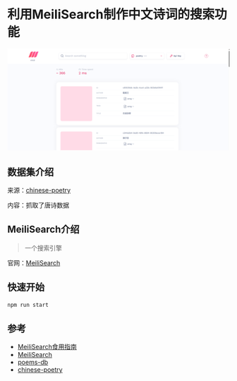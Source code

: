 # 利用MeiliSearch制作中文诗词的搜索功能

![1699982098527](image/README/1699982098527.png)

## 数据集介绍

来源：[chinese-poetry](https://github.com/chinese-poetry/chinese-poetry)

内容：抓取了唐诗数据

## MeiliSearch介绍

> 一个搜索引擎

官网：[MeiliSearch](https://www.meilisearch.com/)

## 快速开始

```bash
npm run start
```

## 参考

* [MeiliSearch食用指南](https://juejin.cn/post/7161361328513220621)
* [MeiliSearch](https://www.meilisearch.com/)
* [poems-db](https://github.com/yxcs/poems-db.git)
* [chinese-poetry](https://github.com/chinese-poetry/chinese-poetry)
